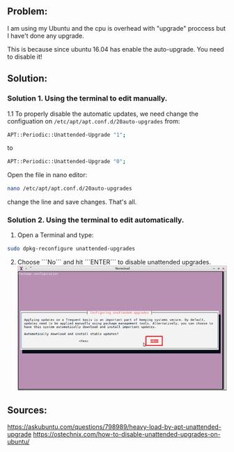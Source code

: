 ## Problem:
I am using my Ubuntu and the cpu is overhead with "upgrade" proccess but I have't done any upgrade.

This is because since ubuntu 16.04 has enable the auto-upgrade. You need to disable it!

## Solution:

### Solution 1. Using the terminal to edit manually.
1.1 To properly disable the automatic updates, we need change the configuation on ```/etc/apt/apt.conf.d/20auto-upgrades``` from:

```bash
APT::Periodic::Unattended-Upgrade "1";
```
to 
```bash
APT::Periodic::Unattended-Upgrade "0"; 
```
Open the file in nano editor:
```bash 
nano /etc/apt/apt.conf.d/20auto-upgrades
```
change the line and save changes. That's all.


### Solution 2. Using the terminal to edit automatically.

1. Open a Terminal and type:
```bash
sudo dpkg-reconfigure unattended-upgrades
```
2. Choose ´´´No´´´ and hit ´´´ENTER´´´ to disable unattended upgrades.
![screenshot terminal to disable unattended-upgrades](https://raw.githubusercontent.com/rogelioprieto/linux-tips/master/_posts/TODO/screenshot-at-2021-01-11%2011-33-51.png)



## Sources:
<https://askubuntu.com/questions/798989/heavy-load-by-apt-unattended-upgrade>
<https://ostechnix.com/how-to-disable-unattended-upgrades-on-ubuntu/>
